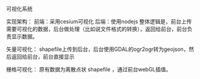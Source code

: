 可视化系统

实现架构：
    前端：采用cesium可视化
    后端：使用nodejs
    整体逻辑是，前台上传需要可视化的数据，后台做处理（比如说文件格式的转换），返回给前台，前台负责显示数据。

矢量可视化：
    shapefile上传到后台，后台使用GDAL的ogr2ogr转为geojson，然后返回给前台，前台直接显示

栅格可视化：
    原有数据为离散点状 shapefile ，通过前台webGL插值。
